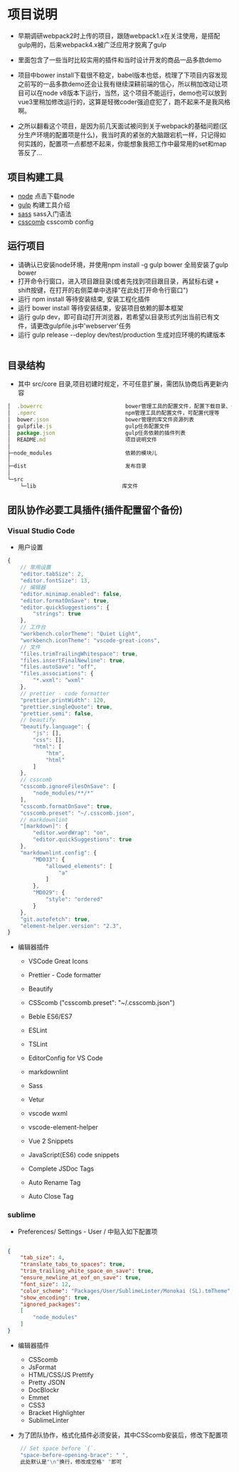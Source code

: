 # 项目说明

- 早期调研webpack2时上传的项目，跟随webpack1.x在关注使用，是搭配gulp用的，后来webpack4.x被广泛应用才脱离了gulp
- 里面包含了一些当时比较实用的插件和当时设计开发的商品一品多款demo

- 项目中bower install下载很不稳定，babel版本也低，梳理了下项目内容发现之前写的一品多款demo还会让我有继续深耕前端的信心，所以稍加改动让项目可以在node v8版本下运行，当然，这个项目不能运行，demo也可以放到vue3里稍加修改运行的，这算是轻微coder强迫症犯了，跑不起来不是我风格啊。

- 之所以翻看这个项目，是因为前几天面试被问到关于webpack的基础问题(区分生产环境的配置项是什么)，我当时真的紧张的大脑跟宕机一样，只记得如何实践的，配置项一点都想不起来，你能想象我把工作中最常用的set和map答反了...

## 项目构建工具

- [node](https://nodejs.org/en/) 点击下载node
- [gulp](https://github.com/gulpjs/gulp) 构建工具介绍
- [sass](http://www.w3cplus.com/sassguide/syntax.html) sass入门语法
- [csscomb](https://github.com/csscomb/csscomb.js/blob/dev/config/csscomb.json) csscomb config

## 运行项目

- 请确认已安装node环境，并使用npm install -g gulp bower 全局安装了gulp bower
- 打开命令行窗口，进入项目跟目录(或者先找到项目跟目录，再鼠标右键 + shift按键，在打开的右侧菜单中选择"在此处打开命令行窗口")
- 运行 npm install 等待安装结束, 安装工程化插件
- 运行 bower install 等待安装结束，安装项目依赖的脚本框架
- 运行 gulp dev，即可自动打开浏览器，若希望以目录形式列出当前已有文件，请更改gulpfile.js中'webserver'任务
- 运行 gulp release --deploy dev/test/production 生成对应环境的构建版本

```js

```

## 目录结构

- 其中 src/core 目录,项目初建时规定，不可任意扩展，需团队协商后再更新内容

``` js
│  .bowerrc                          bower管理工具的配置文件，配置下载目录、代理等
│  .npmrc                            npm管理工具的配置文件，可配置代理等
│  bower.json                        bower管理的库文件资源列表
│  gulpfile.js                       gulp任务配置文件
│  package.json                      gulp任务依赖的插件列表
│  README.md                         项目说明文件
│
├─node_modules                       依赖的模块儿
│
├─dist                               发布目录
│
└─src
    └─lib                           库文件
```

## 团队协作必要工具插件(插件配置留个备份)

### Visual Studio Code

- 用户设置

```js
{
    // 常用设置
    "editor.tabSize": 2,
    "editor.fontSize": 13,
    // 编辑器
    "editor.minimap.enabled": false,
    "editor.formatOnSave": true,
    "editor.quickSuggestions": {
        "strings": true
    },
    // 工作台
    "workbench.colorTheme": "Quiet Light",
    "workbench.iconTheme": "vscode-great-icons",
    // 文件
    "files.trimTrailingWhitespace": true,
    "files.insertFinalNewline": true,
    "files.autoSave": "off",
    "files.associations": {
        "*.wxml": "wxml"
    },
    // prettier - code formatter
    "prettier.printWidth": 120,
    "prettier.singleQuote": true,
    "prettier.semi": false,
    // beautify
    "beautify.language": {
        "js": [],
        "css": [],
        "html": [
            "htm",
            "html"
        ]
    },
    // csscomb
    "csscomb.ignoreFilesOnSave": [
        "node_modules/**/*"
    ],
    "csscomb.formatOnSave": true,
    "csscomb.preset": "~/.csscomb.json",
    // markdownlint
    "[markdown]": {
        "editor.wordWrap": "on",
        "editor.quickSuggestions": true
    },
    "markdownlint.config": {
        "MD033": {
            "allowed_elements": [
                "a"
            ]
        },
        "MD029": {
            "style": "ordered"
        }
    },
    "git.autofetch": true,
    "element-helper.version": "2.3",
}
```

- 编辑器插件
  - VSCode Great Icons

  - Prettier - Code formatter
  - Beautify
  - CSScomb ("csscomb.preset": "~/.csscomb.json")

  - Beble ES6/ES7
  - ESLint
  - TSLint
  - EditorConfig for VS Code
  - markdownlint

  - Sass
  - Vetur
  - vscode wxml
  - vscode-element-helper

  - Vue 2 Snippets
  - JavaScript(ES6) code snippets

  - Complete JSDoc Tags
  - Auto Rename Tag
  - Auto Close Tag

### sublime

- Preferences/ Settings - User / 中贴入如下配置项

```json

{
    "tab_size": 4,
    "translate_tabs_to_spaces": true,
    "trim_trailing_white_space_on_save": true,
    "ensure_newline_at_eof_on_save": true,
    "font_size": 12,
    "color_scheme": "Packages/User/SublimeLinter/Monokai (SL).tmTheme",
    "show_encoding": true,
    "ignored_packages":
    [
        "node_modules"
    ]
}

```

- 编辑器插件
  - CSScomb
  - JsFormat
  - HTML/CSS/JS Prettify
  - Pretty JSON
  - DocBlockr
  - Emmet
  - CSS3
  - Bracket Highlighter
  - SublimeLinter

- 为了团队协作，格式化插件必须安装，其中CSScomb安装后，修改下配置项

```js
    // Set space before `{`.
    "space-before-opening-brace": " ",
    此处默认是"\n"换行，修改成空格" "即可
```
